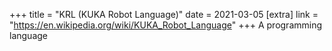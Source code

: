 +++
title = "KRL (KUKA Robot Language)"
date = 2021-03-05
[extra]
link = "https://en.wikipedia.org/wiki/KUKA_Robot_Language"
+++
A programming language

